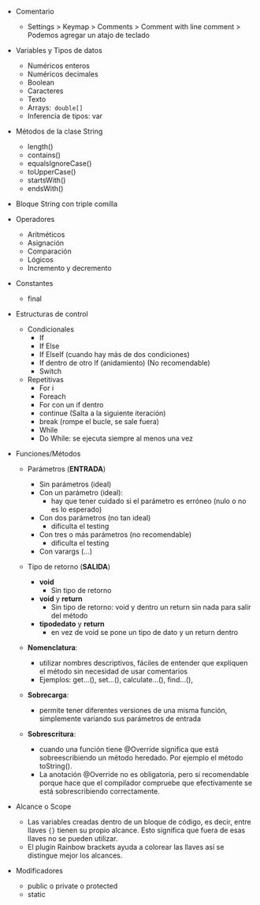 * Comentario
	* Settings > Keymap > Comments > Comment with line comment > Podemos agregar un atajo de teclado

* Variables y Tipos de datos
	* Numéricos enteros
	* Numéricos decimales
	* Boolean
	* Caracteres
	* Texto
	* Arrays:`` double[]``
	* Inferencia de tipos: var

* Métodos de la clase String
	* length()
	* contains()
	* equalsIgnoreCase()
	* toUpperCase()
	* startsWith()
	* endsWith()

* Bloque String con triple comilla

* Operadores
	* Aritméticos
	* Asignación
	* Comparación
	* Lógicos
	* Incremento y decremento

* Constantes
	* final

* Estructuras de control
	* Condicionales
		* If
		* If Else
		* If ElseIf (cuando hay más de dos condiciones)
		* If dentro de otro If (anidamiento) (No recomendable)
		* Switch
	* Repetitivas
		* For i
		* Foreach
		* For con un if dentro
		* continue (Salta a la siguiente iteración)
		* break (rompe el bucle, se sale fuera)
		* While
		* Do While: se ejecuta siempre al menos una vez

* Funciones/Métodos

	* Parámetros (**ENTRADA**)
		* Sin parámetros (ideal)
		* Con un parámetro (ideal): 
			* hay que tener cuidado si el parámetro es erróneo (nulo o no es lo esperado)
		* Con dos parámetros (no tan ideal)
			* dificulta el testing
		* Con tres o más parámetros (no recomendable)
			* dificulta el testing
		* Con varargs (...)

	* Tipo de retorno (**SALIDA**)
		* **void**
			* Sin tipo de retorno 
		* **void** y **return**
			* Sin tipo de retorno: void y dentro un return sin nada para salir del método
		* **tipodedato** y **return**
			* en vez de void se pone un tipo de dato y un return dentro

	* **Nomenclatura**: 
		* utilizar nombres descriptivos, fáciles de entender que expliquen el método sin necesidad de usar comentarios
		* Ejemplos: get...(), set...(), calculate...(), find...(), 

	* **Sobrecarga**: 
		* permite tener diferentes versiones de una misma función, simplemente variando sus parámetros de entrada

	* **Sobrescritura**: 
		* cuando una función tiene @Override significa que está sobreescribiendo un método heredado. Por ejemplo el método toString(). 
		* La anotación @Override no es obligatoria, pero sí recomendable porque hace que el compilador compruebe que efectivamente se está sobrescribiendo correctamente.

* Alcance o Scope
	* Las variables creadas dentro de un bloque de código, es decir, entre llaves ``{}`` tienen su propio alcance. Esto significa que fuera de esas llaves no se pueden utilizar.
	* El plugin Rainbow brackets ayuda a colorear las llaves así se distingue mejor los alcances.

* Modificadores
	* public o private o protected
	* static
